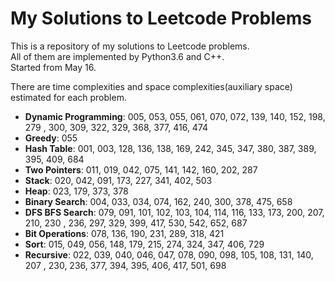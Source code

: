 My Solutions to Leetcode Problems
====
This is a repository of my solutions to Leetcode problems.  
All of them are implemented by Python3.6 and C++.  
Started from May 16.

There are time complexities and space complexities(auxiliary space) estimated for each problem.

- **Dynamic Programming**: 005, 053, 055, 061, 070, 072, 139, 140, 152, 198, 279
                , 300, 309, 322, 329, 368, 377, 416, 474
- **Greedy**: 055
- **Hash Table**: 001, 003, 128, 136, 138, 169, 242, 345, 347, 380, 387, 389, 
                  395, 409, 684
- **Two Pointers**: 011, 019, 042, 075, 141, 142, 160, 202, 287
- **Stack**: 020, 042, 091, 173, 227, 341, 402, 503
- **Heap**: 023, 179, 373, 378
- **Binary Search**: 004, 033, 034, 074, 162, 240, 300, 378, 475, 658
- **DFS BFS Search**: 079, 091, 101, 102, 103, 104, 114, 116, 133, 173, 200, 207, 210, 230
                , 236, 297, 329, 399, 417, 530, 542, 652, 687
- **Bit Operations**: 078, 136, 190, 231, 289, 318, 421
- **Sort**: 015, 049, 056, 148, 179, 215, 274, 324, 347, 406, 729
- **Recursive**: 022, 039, 040, 046, 047, 078, 090, 098, 105, 108, 131, 140, 207
                , 230, 236, 377, 394, 395, 406, 417, 501, 698 
